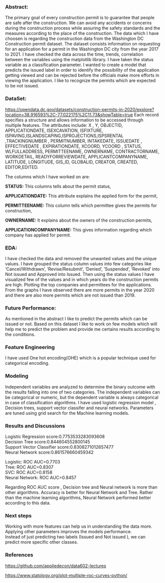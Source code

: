 ### Abstract:
The primary goal of every construction permit is to guarantee that people are safe after the construction. We can avoid any accidents or concerns during the construction process while assuring the safety standards and the measures according to the place of the construction. The data which I have choosen is regarding the construction data from the Washington DC Construction permit dataset. The dataset consists information on requesting for an application for a permit in the Washington DC city from the year 2017 to 2021. I have checked the data across the time, trends, correlation between the variables using the matplotlib library. I have taken the status variable as a classification parameter. I wanted to create a model that predicts the issued label in order to identify the possibility of the application getting viewed and can be rejected before the officials make more efforts in viewing the application. I like to recognize the permits which are expected to be not issued.

### DataSet:
https://opendata.dc.gov/datasets/construction-permits-in-2020/explore?location=38.916593%2C-77.022175%2C11.73&showTable=true
Each record specifies a structure and allows information to be accessed through multiple features. The attributes include: X , Y, OBJECTID, APPLICATIONDATE, ISEXCAVATION, ISFIXTURE, ISPAVING,ISLANDSCAPING,ISPROJECTIONS,ISPSRENTAL ,TRACKINGNUMBER , PERMITNUMBER, INTAKEDATE, ISSUEDATE , EFFECTIVEDATE , EXPIRATIONDATE, XCOORD, YCOORD , STATUS, WLFULLADDRESS, PERMITTEENAME, OWNERNAME, CONTRACTORNAME, WORKDETAIL, READYFORREVIEWDATE, APPLICANTCOMPANYNAME, LATITUDE, LONGITUDE, GIS_ID, GLOBALID, CREATOR, CREATED, EDITOR,EDITED.

The columns which I have worked on are:

**STATUS:** This columns tells about the permit status, 

**APPLICATIONDATE:** This attribute explains the applied form for the permit, 

**PERMITTEENAME:** This column tells which permittee gives the permits for construction, 

**OWNERNAME:** It explains about the owners of the construction permits, 

**APPLICATIONCOMPANYNAME:** This gives information regarding which company has applied for permit.

### EDA:
I have checked the data and removed the unwanted values and the unique values. I have grouped the status column values into few categories like ‘Cancel/Withdrawn’, ‘Revise/Resubmit’, ‘Denied’, ’Suspended’, ‘Revoked’ into Not issued and Approved into Issued. Then using the status values I have visualized few of the values and in which years do the construction permits are high. Plotting the top companies and permittees for the applications. From the graphs I have observed there are more permits in the year 2020 and there are also more permits which are not issued than 2019.

### Future Performance:
As mentioned in the abstract I like to predict the permits which can be issued or not. Based on this dataset I like to work on few models which will help me to predict the problem and provide me certains results according to the conditions.

### Feature Engineering
I have used One hot encoding(OHE) which is a popular technique used for categorical encoding.

### Modeling
Independent variables are analyzed to determine the binary outcome with the results falling into one of two categories. The independent variables can be categorical or numeric, but the dependent variable is always categorical in case of classification algorithms. I have used logistic regression model , Decision trees, support vector classifer and neural networks. Parameters are tuned using grid search for the Machine learning models. 

### Results and Discussions
Logistic Regression score:0.7753533283093608 <br />
Decision Tree score:0.844604552800145 <br />
Support Vector Classifier score:0.8308271012657477 <br />
Neural Network score:0.861576660459342 <br />

Logistic: ROC AUC=0.7703 <br />
Tree: ROC AUC=0.8307 <br />
SVC: ROC AUC=0.8158 <br />
Neural Network: ROC AUC=0.8457 <br />

Regarding ROC AUC score , Decision tree and Neural network is more than other algorithms. Accuracy is better for Neural Network and Tree. Rather than the machine learning algorithms, Neural Network performed better according to this data.

### Next steps
Working with more features can help us in understanding the data more. <br />
Applying other parameters improves the models performance. <br />
Instead of just predicting two labels (Issued and Not issued ), we can predict more specific other classes. <br />

### References
https://github.com/appliedecon/data602-lectures

https://www.statology.org/plot-multiple-roc-curves-python/
